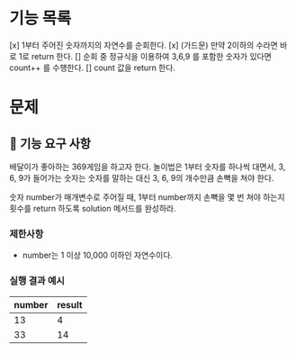 # 기능 목록

[x] 1부터 주어진 숫자까지의 자연수를 순회한다.
[x] (가드문) 만약 2이하의 수라면 바로 1로 return 한다.
[] 순회 중 정규식을 이용하여 3,6,9 를 포함한 숫자가 있다면 count++ 를 수행한다.
[] count 값을 return 한다.

# 문제

## 🚀 기능 요구 사항

배달이가 좋아하는 369게임을 하고자 한다. 놀이법은 1부터 숫자를 하나씩 대면서, 3, 6, 9가 들어가는 숫자는 숫자를 말하는 대신 3, 6, 9의 개수만큼 손뼉을 쳐야 한다.

숫자 number가 매개변수로 주어질 때, 1부터 number까지 손뼉을 몇 번 쳐야 하는지 횟수를 return 하도록 solution 메서드를 완성하라.

### 제한사항

- number는 1 이상 10,000 이하인 자연수이다.

### 실행 결과 예시

| number | result |
| ------ | ------ |
| 13     | 4      |
| 33     | 14     |

